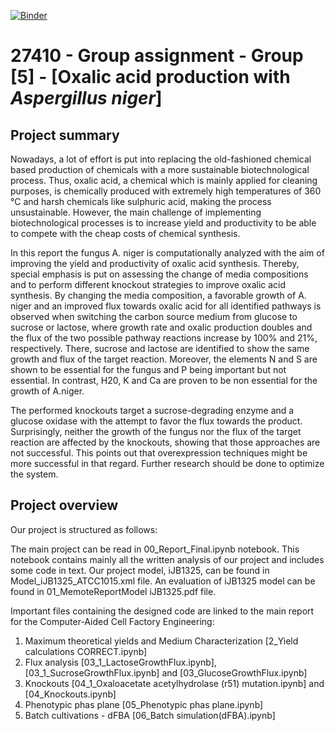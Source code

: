 [![Binder](https://mybinder.org/badge_logo.svg)](https://mybinder.org/v2/gh/27410/https://github.com/27410/27410-2020-group-project-group5_oxalic-acid_a-niger.git/main)

# 27410 - Group assignment - Group [5] - [Oxalic acid production with *Aspergillus niger*]


## Project summary

Nowadays, a lot of effort is put into replacing the old-fashioned chemical based production of chemicals with a more sustainable biotechnological process. Thus, oxalic acid, a chemical which is mainly applied for cleaning purposes, is chemically produced with extremely high temperatures of 360 °C and harsh chemicals like sulphuric acid, making the process unsustainable.  However, the main challenge of implementing biotechnological processes is to increase yield and productivity to be able to compete with the cheap costs of chemical synthesis.

In this report the fungus A. niger is computationally analyzed with the aim of improving the yield and productivity of oxalic acid synthesis. Thereby, special emphasis is put on assessing the change of media compositions and to perform different knockout strategies to improve oxalic acid synthesis. 
By changing the media composition, a favorable growth of A. niger and an improved flux towards oxalic acid for all identified pathways is observed when switching the carbon source medium from glucose to sucrose or lactose, where growth rate and oxalic production doubles and the flux of the two possible pathway reactions increase by 100% and 21%, respectively. There, sucrose and lactose are identified to show the same growth and flux of the target reaction. Moreover, the elements N and S are shown to be essential for the fungus and P being important but not essential. In contrast, H20, K and Ca are proven to be non essential for the growth of A.niger.

The performed knockouts target a sucrose-degrading enzyme and a glucose oxidase with the attempt to favor the flux towards the product. Surprisingly, neither the growth of the fungus nor the flux of the target reaction are affected by the knockouts, showing that those approaches are not successful. 
This points out that overexpression techniques might be more successful in that regard. Further research should be done to optimize the system.


## Project overview

Our project is structured as follows:

The main project can be read in 00_Report_Final.ipynb notebook. This notebook contains mainly all the written analysis of our project and includes some code in text. Our project model, iJB1325, can be found in Model_iJB1325_ATCC1015.xml file. An evaluation of iJB1325 model can be found in 01_MemoteReportModel iJB1325.pdf file.

Important files containing the designed code are linked to the main report for the Computer-Aided Cell Factory Engineering:

1. Maximum theoretical yields and Medium Characterization [2_Yield calculations CORRECT.ipynb]
2. Flux analysis [03_1_LactoseGrowthFlux.ipynb], [03_1_SucroseGrowthFlux.ipynb] and [03_GlucoseGrowthFlux.ipynb]
3. Knockouts [04_1_Oxaloacetate acetylhydrolase (r51) mutation.ipynb] and [04_Knockouts.ipynb]
4. Phenotypic phas plane [05_Phenotypic phas plane.ipynb]
5. Batch cultivations - dFBA [06_Batch simulation(dFBA).ipynb]





